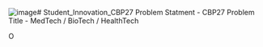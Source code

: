 ![image](https://github.com/shivang-goliyan/Student_Innovation_CBP27/assets/81642363/a9c1daf9-5cdd-4750-88e7-21fbe4709ffc)# Student_Innovation_CBP27
Problem Statment - CBP27
Problem Title - MedTech / BioTech / HealthTech

O
